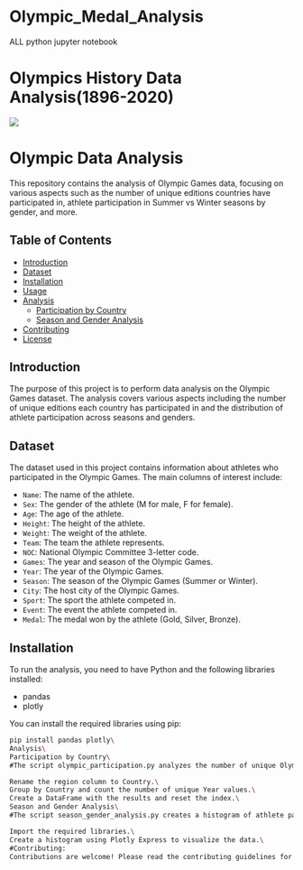 # Olympic_Medal_Analysis
ALL python jupyter notebook
<h1><b> Olympics History Data Analysis(1896-2020)</h1></b>
<img src="https://upload.wikimedia.org/wikipedia/commons/thumb/5/5c/Olympic_rings_without_rims.svg/1200px-Olympic_rings_without_rims.svg.png">

# Olympic Data Analysis

This repository contains the analysis of Olympic Games data, focusing on various aspects such as the number of unique editions countries have participated in, athlete participation in Summer vs Winter seasons by gender, and more.

## Table of Contents
- [Introduction](#introduction)
- [Dataset](#dataset)
- [Installation](#installation)
- [Usage](#usage)
- [Analysis](#analysis)
  - [Participation by Country](#participation-by-country)
  - [Season and Gender Analysis](#season-and-gender-analysis)
- [Contributing](#contributing)
- [License](#license)

## Introduction

The purpose of this project is to perform data analysis on the Olympic Games dataset. The analysis covers various aspects including the number of unique editions each country has participated in and the distribution of athlete participation across seasons and genders.

## Dataset

The dataset used in this project contains information about athletes who participated in the Olympic Games. The main columns of interest include:
- `Name`: The name of the athlete.
- `Sex`: The gender of the athlete (M for male, F for female).
- `Age`: The age of the athlete.
- `Height`: The height of the athlete.
- `Weight`: The weight of the athlete.
- `Team`: The team the athlete represents.
- `NOC`: National Olympic Committee 3-letter code.
- `Games`: The year and season of the Olympic Games.
- `Year`: The year of the Olympic Games.
- `Season`: The season of the Olympic Games (Summer or Winter).
- `City`: The host city of the Olympic Games.
- `Sport`: The sport the athlete competed in.
- `Event`: The event the athlete competed in.
- `Medal`: The medal won by the athlete (Gold, Silver, Bronze).

## Installation

To run the analysis, you need to have Python and the following libraries installed:
- pandas
- plotly

You can install the required libraries using pip:
```bash
pip install pandas plotly\
Analysis\
Participation by Country\
#The script olympic_participation.py analyzes the number of unique Olympic editions each country has participated in. Here is a brief overview of the steps:

Rename the region column to Country.\
Group by Country and count the number of unique Year values.\
Create a DataFrame with the results and reset the index.\
Season and Gender Analysis\
#The script season_gender_analysis.py creates a histogram of athlete participation in Summer vs Winter seasons, grouped by gender. Here is a brief overview of the steps:

Import the required libraries.\
Create a histogram using Plotly Express to visualize the data.\
#Contributing:
Contributions are welcome! Please read the contributing guidelines for more details.**
